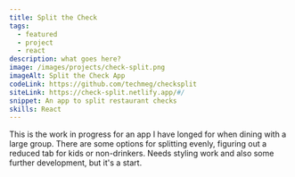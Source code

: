 ```yaml
---
title: Split the Check
tags:
  - featured
  - project
  - react
description: what goes here?
image: /images/projects/check-split.png
imageAlt: Split the Check App
codeLink: https://github.com/techmeg/checksplit
siteLink: https://check-split.netlify.app/#/
snippet: An app to split restaurant checks
skills: React
---
```

This is the work in progress for an app I have longed for when dining with a large group. There are some options for splitting evenly, figuring out a reduced tab for kids or non-drinkers. Needs styling work and also some further development, but it's a start.